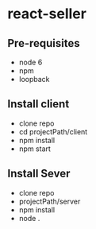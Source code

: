 # react-seller
## Pre-requisites
* node 6
* npm
* loopback

## Install client
* clone repo
* cd projectPath/client
* npm install
* npm start

## Install Sever
* clone repo
* projectPath/server
* npm install
* node .
